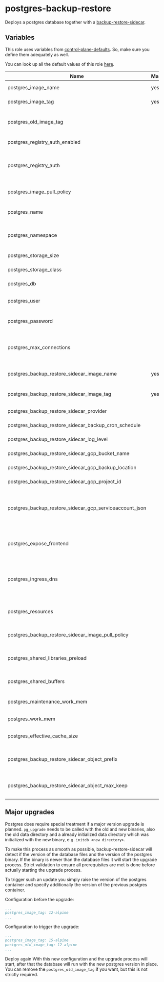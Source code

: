 # postgres-backup-restore

Deploys a postgres database together with a [backup-restore-sidecar](https://github.com/metal-stack/backup-restore-sidecar).

## Variables

This role uses variables from [control-plane-defaults](/control-plane). So, make sure you define them adequately as well.

You can look up all the default values of this role [here](defaults/main/main.yaml).

| Name                                                    | Mandatory | Description                                                              |
|---------------------------------------------------------|-----------|--------------------------------------------------------------------------|
| postgres_image_name                                     | yes       | Image version of the postgres                                            |
| postgres_image_tag                                      | yes       | Image tag of the postgres                                                |
| postgres_old_image_tag                                  |           | Image tag of the postgres database before the upgrade                    |
| postgres_registry_auth_enabled                          |           | Enables registry authentication                                          |
| postgres_registry_auth                                  |           | The dockerconfigjson content used for registry authentication            |
| postgres_image_pull_policy                              |           | Image pull policy (defaults to IfNotPresent)                             |
| postgres_name                                           |           | The name of the postgres instance                                        |
| postgres_namespace                                      |           | The deployment's target namespace                                        |
| postgres_storage_size                                   |           | The size of the PVC                                                      |
| postgres_storage_class                                  |           | The storage class of the PVC                                             |
| postgres_db                                             |           | The name of the database                                                 |
| postgres_user                                           |           | The user of the postgres database                                        |
| postgres_password                                       |           | The password of the postgres database                                    |
| postgres_max_connections                                |           | The amount of max. connections possible, defaults to 100                 |
| postgres_backup_restore_sidecar_image_name              | yes       | Image version of the backup-restore-sidecar                              |
| postgres_backup_restore_sidecar_image_tag               | yes       | Image tag of the backup-restore-sidecar                                  |
| postgres_backup_restore_sidecar_provider                |           | The backup provider                                                      |
| postgres_backup_restore_sidecar_backup_cron_schedule    |           | The backup cron schedule                                                 |
| postgres_backup_restore_sidecar_log_level               |           | The log level of the sidecar                                             |
| postgres_backup_restore_sidecar_gcp_bucket_name         |           | Bucket name of the GCP bucket                                            |
| postgres_backup_restore_sidecar_gcp_backup_location     |           | Location of the GCP bucket                                               |
| postgres_backup_restore_sidecar_gcp_project_id          |           | GCP project name                                                         |
| postgres_backup_restore_sidecar_gcp_serviceaccount_json |           | GCP Serviceaccount JSON string (service account requires bucket access)  |
| postgres_expose_frontend                                |           | Exposes the postgres over ingress (only use for dev environments)        |
| postgres_ingress_dns                                    |           | The virtual host to reach the postgres frontend when exposed via ingress |
| postgres_resources                                      |           | The kubernetes resources for the actual postgres container               |
| postgres_backup_restore_sidecar_image_pull_policy       |           | Image pull policy (defaults to IfNotPresent)                             |
| postgres_shared_libraries_preload                       |           | Allows setting shared libraries preload configuration                    |
| postgres_shared_buffers                                 |           | Allows setting shared buffer size                                        |
| postgres_maintenance_work_mem                           |           | Allows setting maintenance work memory                                   |
| postgres_work_mem                                       |           | Allows setting work memory                                               |
| postgres_effective_cache_size                           |           | Allows setting effective cache size                                      |
| postgres_backup_restore_sidecar_object_prefix           |           | The prefix to store the object in the cloud provider bucket              |
| postgres_backup_restore_sidecar_object_max_keep         |           | The number of objects to keep at the cloud provider bucket               |

## Major upgrades

Postgres does require special treatment if a major version upgrade is planned. `pg_upgrade` needs to be called with the old and new binaries, also the old data directory and a already initialized data directory which was initialized with the new binary, e.g. `initdb <new directory>`.

To make this process as smooth as possible, backup-restore-sidecar will detect if the version of the database files and the version of the postgres binary. If the binary is newer than the database files it will start the upgrade process. Strict validation to ensure all prerequisites are met is done before actually starting the upgrade process.

To trigger such an update you simply raise the version of the postgres container and specify additionally the version of the previous postgres container.

Configuration before the upgrade:

```yaml
...
postgres_image_tag: 12-alpine
...
```

Configuration to trigger the upgrade:

```yaml
...
postgres_image_tag: 15-alpine
postgres_old_image_tag: 12-alpine
...

```

Deploy again With this new configuration and the upgrade process will start, after that the database will run with the new postgres version in place.
You can remove the `postgres_old_image_tag` if you want, but this is not strictly required.
